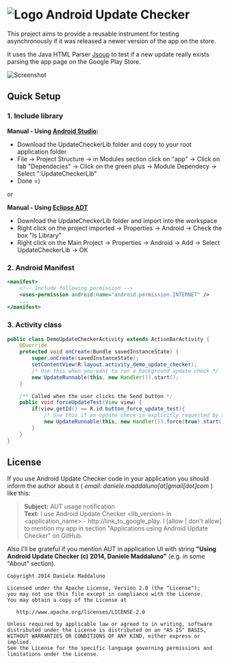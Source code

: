 # ![Logo](https://raw.githubusercontent.com/danielemaddaluno/Android-Update-Checker/master/app/src/main/res/drawable-mdpi/ic_launcher.png) Android Update Checker

This project aims to provide a reusable instrument for testing asynchronously if it was released a newer version of the app on the store.

It uses the Java HTML Parser [Jsoup](http://jsoup.org/) to test if a new update really exists parsing the app page on the Google Play Store.

![Screenshot](https://raw.githubusercontent.com/danielemaddaluno/Android-Update-Checker/master/images/readme/readme_info.png)


## Quick Setup

### 1. Include library

**Manual - Using [Android Studio](https://developer.android.com/sdk/installing/studio.html):**
 * Download the UpdateCheckerLib folder and copy to your root application folder
 * File -> Project Structure -> in Modules section click on "app" -> Click on tab "Dependecies" -> Click on the green plus -> Module Dependecy -> Select ":UpdateCheckerLib"
 * Done =)

or

**Manual - Using [Eclipse ADT](http://developer.android.com/sdk/index.html)**
* Download the UpdateCheckerLib folder and import into the workspace
* Right click on the project imported -> Properties -> Android -> Check the box "Is Library"
* Right click on the Main Project -> Properties -> Android -> Add -> Select UpdateCheckerLib -> OK


### 2. Android Manifest
``` xml
<manifest>
	<!-- Include following permission -->
	<uses-permission android:name="android.permission.INTERNET" />
	...
</manifest>
```

### 3. Activity class
``` java
public class DemoUpdateCheckerActivity extends ActionBarActivity {
    @Override
    protected void onCreate(Bundle savedInstanceState) {
        super.onCreate(savedInstanceState);
        setContentView(R.layout.activity_demo_update_checker);
        /* Use this when you want to run a background update check */
        new UpdateRunnable(this, new Handler()).start();
    }

    /** Called when the user clicks the Send button */
    public void forceUpdateTest(View view) {
        if(view.getId() == R.id.button_force_update_test){
            /* Use this if an update check is explicitly requested by a user action */
            new UpdateRunnable(this, new Handler()).force(true).start();
        }
    }
}
```

## License

If you use Android Update Checker code in your application you should inform the author about it ( *email: daniele.maddaluno[at]gmail[dot]com* ) like this:
> **Subject:** AUT usage notification<br />
> **Text:** I use Android Update Checker &lt;lib_version> in &lt;application_name> - http://link_to_google_play.
> I [allow | don't allow] to mention my app in section "Applications using Android Update Checker" on GitHub.

Also I'll be grateful if you mention AUT in application UI with string **"Using Android Update Checker (c) 2014, Daniele Maddaluno"** (e.g. in some "About" section).

    Copyright 2014 Daniele Maddaluno

    Licensed under the Apache License, Version 2.0 (the "License");
    you may not use this file except in compliance with the License.
    You may obtain a copy of the License at

       http://www.apache.org/licenses/LICENSE-2.0

    Unless required by applicable law or agreed to in writing, software
    distributed under the License is distributed on an "AS IS" BASIS,
    WITHOUT WARRANTIES OR CONDITIONS OF ANY KIND, either express or implied.
    See the License for the specific language governing permissions and
    limitations under the License.